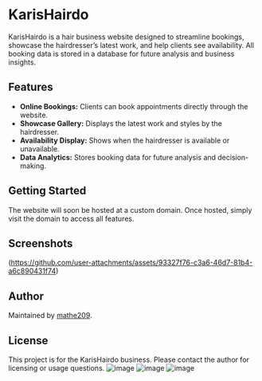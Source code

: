 # KarisHairdo

KarisHairdo is a hair business website designed to streamline bookings, showcase the hairdresser’s latest work, and help clients see availability. All booking data is stored in a database for future analysis and business insights.

## Features

- **Online Bookings:** Clients can book appointments directly through the website.
- **Showcase Gallery:** Displays the latest work and styles by the hairdresser.
- **Availability Display:** Shows when the hairdresser is available or unavailable.
- **Data Analytics:** Stores booking data for future analysis and decision-making.

## Getting Started

The website will soon be hosted at a custom domain. Once hosted, simply visit the domain to access all features.

## Screenshots

<!-- Add your screenshots here once available -->
<!-- Example: -->
<!-- ![Homepage Screenshot](screenshots/homepage.png) -->
(https://github.com/user-attachments/assets/93327f76-c3a6-46d7-81b4-a6c890431f74)
## Author

Maintained by [mathe209](https://github.com/mathe209).

## License
This project is for the KarisHairdo business. Please contact the author for licensing or usage questions.
![image](https://github.com/user-attachments/assets/93327f76-c3a6-46d7-81b4-a6c890431f74)
![image](https://github.com/user-attachments/assets/5fd6ed59-84cc-469a-b2e6-f69373e5c22a)
![image](https://github.com/user-attachments/assets/abd73e0b-c581-4910-a566-cc5b625f9363)
